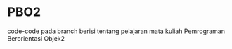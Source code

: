 PBO2
====

code-code pada branch berisi tentang pelajaran mata kuliah Pemrograman Berorientasi Objek2
